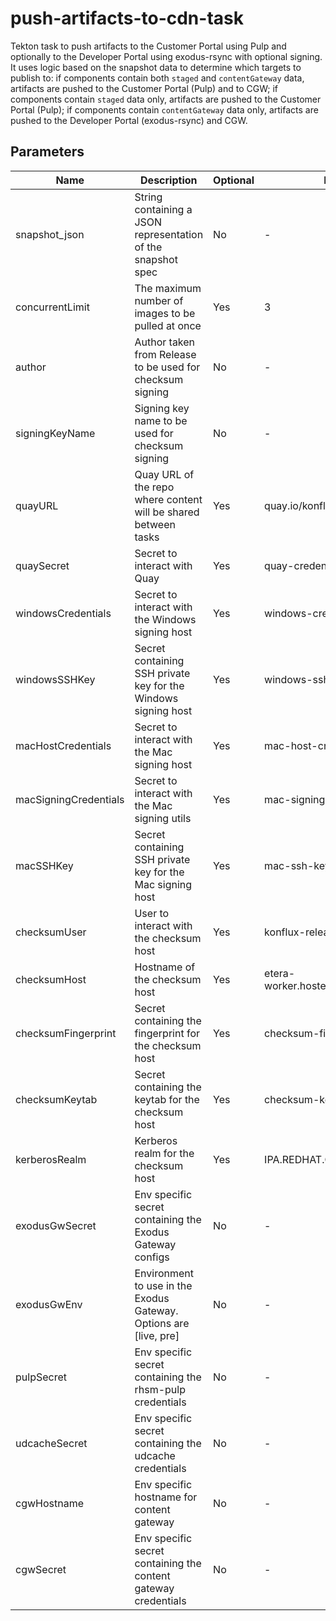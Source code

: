 # push-artifacts-to-cdn-task

Tekton task to push artifacts to the Customer Portal using Pulp and optionally to
the Developer Portal using exodus-rsync with optional signing. It uses logic based
on the snapshot data to determine which targets to publish to: if components contain
both `staged` and `contentGateway` data, artifacts are pushed to the Customer Portal
(Pulp) and to CGW; if components contain `staged` data only, artifacts are
pushed to the Customer Portal (Pulp); if components contain `contentGateway`
data only, artifacts are pushed to the Developer Portal (exodus-rsync) and CGW.

## Parameters

| Name                  | Description                                                       | Optional | Default value                               |
|-----------------------|-------------------------------------------------------------------|----------|---------------------------------------------|
| snapshot_json         | String containing a JSON representation of the snapshot spec      | No       | -                                           |
| concurrentLimit       | The maximum number of images to be pulled at once                 | Yes      | 3                                           |
| author                | Author taken from Release to be used for checksum signing         | No       | -                                           |
| signingKeyName        | Signing key name to be used for checksum signing                  | No       | -                                           |
| quayURL               | Quay URL of the repo where content will be shared between tasks   | Yes      | quay.io/konflux-artifacts                   |
| quaySecret            | Secret to interact with Quay                                      | Yes      | quay-credentials                            |
| windowsCredentials    | Secret to interact with the Windows signing host                  | Yes      | windows-credentials                         |
| windowsSSHKey         | Secret containing SSH private key for the Windows signing host    | Yes      | windows-ssh-key                             |
| macHostCredentials    | Secret to interact with the Mac signing host                      | Yes      | mac-host-credentials                        |
| macSigningCredentials | Secret to interact with the Mac signing utils                     | Yes      | mac-signing-credentials                     |
| macSSHKey             | Secret containing SSH private key for the Mac signing host        | Yes      | mac-ssh-key                                 |
| checksumUser          | User to interact with the checksum host                           | Yes      | konflux-release-signing-sa                  |
| checksumHost          | Hostname of the checksum host                                     | Yes      | etera-worker.hosted.upshift.rdu2.redhat.com |
| checksumFingerprint   | Secret containing the fingerprint for the checksum host           | Yes      | checksum-fingerprint                        |
| checksumKeytab        | Secret containing the keytab for the checksum host                | Yes      | checksum-keytab                             |
| kerberosRealm         | Kerberos realm for the checksum host                              | Yes      | IPA.REDHAT.COM                              |
| exodusGwSecret        | Env specific secret containing the Exodus Gateway configs         | No       | -                                           |
| exodusGwEnv           | Environment to use in the Exodus Gateway. Options are [live, pre] | No       | -                                           |
| pulpSecret            | Env specific secret containing the rhsm-pulp credentials          | No       | -                                           |
| udcacheSecret         | Env specific secret containing the udcache credentials            | No       | -                                           |
| cgwHostname           | Env specific hostname for content gateway                         | No       | -                                           |
| cgwSecret             | Env specific secret containing the content gateway credentials    | No       | -                                           |
